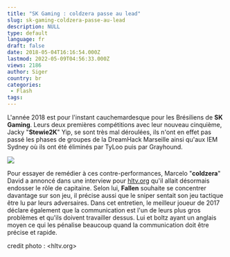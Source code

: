 ```yaml
---
title: "SK Gaming : coldzera passe au lead"
slug: sk-gaming-coldzera-passe-au-lead
description: NULL
type: default
language: fr
draft: false
date: 2018-05-04T16:16:54.000Z
lastmod: 2022-05-09T04:56:33.000Z
views: 2186
author: Siger
country: br
categories:
 - Flash
tags:
---
```

L'année 2018 est pour l'instant cauchemardesque pour les Brésiliens de **SK Gaming**. Leurs deux premières compétitions avec leur nouveau cinquième, Jacky "**Stewie2K**" Yip, se sont très mal déroulées, ils n'ont en effet pas passé les phases de groupes de la DreamHack Marseille ainsi qu'aux IEM Sydney où ils ont été éliminés par TyLoo puis par Grayhound.

![](https://flickshot-ue.s3.eu-west-2.amazonaws.com/flickshot/article/5aec81a9b4f0d/images/2eheRyskwWncYoZwY0nKMW12LJrBnmRtzUtwv78u.jpeg)

Pour essayer de remédier à ces contre-performances, Marcelo "**coldzera**" David a annoncé dans une interview pour [hltv.org](https://www.hltv.org/news/23493/coldzera-we-are-going-to-change-the-igl-ill-take-the-role) qu'il allait désormais endosser le rôle de capitaine. Selon lui, **Fallen** souhaite se concentrer davantage sur son jeu, il précise aussi que le sniper sentait son jeu tactique être lu par leurs adversaires. Dans cet entretien, le meilleur joueur de 2017 déclare également que la communication est l'un de leurs plus gros problèmes et qu'ils doivent travailler dessus. Lui et boltz ayant un anglais moyen ce qui les pénalise beaucoup quand la communication doit être précise et rapide.

credit photo : <hltv.org>
